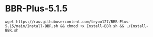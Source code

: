# BBR-Plus-5.1.5
```
wget https://raw.githubusercontent.com/tryoo127/BBR-Plus-5.15/main/Install-BBR.sh && chmod +x Install-BBR.sh && ./Install-BBR.sh

```
